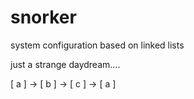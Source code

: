 # snorker
system configuration based on linked lists


just a strange daydream....


[ a ] -> [ b ] -> [ c ] -> [ a ]
